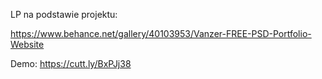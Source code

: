 LP na podstawie projektu: 

https://www.behance.net/gallery/40103953/Vanzer-FREE-PSD-Portfolio-Website

Demo:
https://cutt.ly/BxPJj38